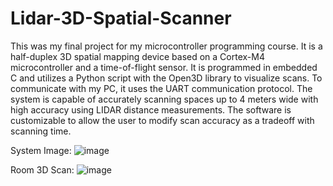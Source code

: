 # Lidar-3D-Spatial-Scanner

This was my final project for my microcontroller programming course. It is a half-duplex 3D spatial mapping device based on a Cortex-M4 microcontroller and a time-of-flight sensor. It is programmed in embedded C and utilizes a Python script with the Open3D library to visualize scans. To communicate with my PC, it uses the UART communication protocol. The system is capable of accurately scanning spaces up to 4 meters wide with high accuracy using LIDAR distance measurements. The software is customizable to allow the user to modify scan accuracy as a tradeoff with scanning time.

System Image:
![image](https://user-images.githubusercontent.com/65430797/118200843-15a6b000-b424-11eb-9d8a-246eb91a4186.png)

Room 3D Scan:
![image](https://user-images.githubusercontent.com/65430797/118200763-e728d500-b423-11eb-9454-2a37f0391d8d.png)
